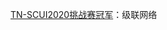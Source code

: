 [TN-SCUI2020挑战赛冠军](https://github.com/WAMAWAMA/TNSCUI2020-Seg-Rank1st/blob/master/README_zch.md)：级联网络